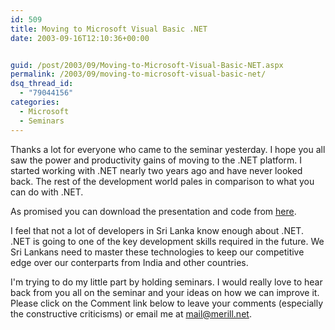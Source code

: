 ```yaml
---
id: 509
title: Moving to Microsoft Visual Basic .NET
date: 2003-09-16T12:10:36+00:00


guid: /post/2003/09/Moving-to-Microsoft-Visual-Basic-NET.aspx
permalink: /2003/09/moving-to-microsoft-visual-basic-net/
dsq_thread_id:
  - "79044156"
categories:
  - Microsoft
  - Seminars
---
```

<body xmlns="http://www.w3.org/1999/xhtml">
    <p>
        Thanks a lot for everyone who came to the seminar yesterday. I hope you all saw the
        power and productivity gains of moving to the .NET platform. I started working with
        .NET nearly two years ago and have never looked back. The rest of the development
        world pales in comparison to what you can do with .NET. 
    </p>
    <p>
        As promised you can download the presentation and code from <a href="http://gateway.lk/sifweb/merilldownloads/030915Presentation+Code.zip">here</a>.
    </p>
    <p>
        I feel that not a lot of developers in Sri Lanka know enough about .NET. .NET is going
        to one of the key development skills required in the future. We Sri Lankans need to
        master these technologies to keep our competitive edge over our conterparts from India
        and other countries. 
    </p>
    <p>
        I'm trying to do my little part by holding seminars. I would really love to hear back
        from you all on the seminar and your ideas on how we can improve it. Please click
        on the Comment link below to leave your comments (especially the constructive criticisms)
        or email me at <a href="mailto:mail@merill.net">mail@merill.net</a>. 
    </p>
</body>